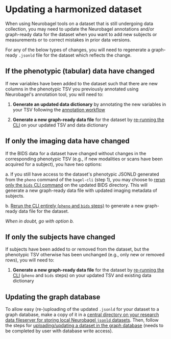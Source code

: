 # Updating a harmonized dataset

When using Neurobagel tools on a dataset that is still undergoing data collection, you may need to update the Neurobagel annotations and/or graph-ready data for the dataset when you want to add new subjects or measurements or to correct mistakes in prior data versions.

For any of the below types of changes, you will need to regenerate a graph-ready `.jsonld` file for the dataset which reflects the change.

## If the phenotypic (tabular) data have changed
If new variables have been added to the dataset such that there are new columns in the phenotypic TSV you previously annotated using Neurobagel's annotation tool, you will need to:  

1. **Generate an updated data dictionary** by annotating the new variables in your TSV following the [annotation workflow](annotation_tool.md)

2. **Generate a new graph-ready data file** for the dataset by [re-running the CLI](cli.md) on your updated TSV and data dictionary

## If only the imaging data have changed
If the BIDS data for a dataset have changed without changes in the corresponding phenotypic TSV (e.g., if new modalities or scans have been acquired for a subject), you have two options:

a. If you still have access to the dataset's phenotypic JSONLD generated from the `pheno` command of the `bagel-cli` (step 1), you may choose to [rerun only the `bids` CLI command](cli.md) on the updated BIDS directory. 
This will generate a new graph-ready data file with updated imaging metadata of subjects.

b. [Rerun the CLI entirely (`pheno` and `bids` steps)](cli.md) to generate a new graph-ready data file for the dataset.

_When in doubt, go with option b._

## If only the subjects have changed
If subjects have been added to or removed from the dataset, but the phenotypic TSV otherwise has been unchanged (e.g., only new or removed rows), you will need to:

1. **Generate a new graph-ready data file** for the dataset by [re-running the CLI](cli.md) (`pheno` and `bids` steps) on your updated TSV and existing data dictionary

## Updating the graph database
To allow easy (re-)uploading of the updated `.jsonld` for your dataset to a graph database, make a copy of it in a [central directory on your research data fileserver for storing local Neurobagel `jsonld` datasets](infrastructure.md#where-to-store-neurobagel-graph-ready-data). 
Then, follow the steps for [uploading/updating a dataset in the graph database](infrastructure.md#uploading-data-to-the-graph) (needs to be completed by user with database write access).

